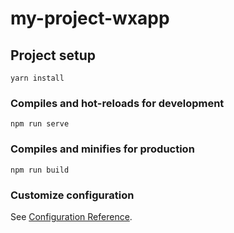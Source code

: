 # my-project-wxapp

## Project setup

```
yarn install
```

### Compiles and hot-reloads for development

```
npm run serve

```

### Compiles and minifies for production

```
npm run build
```

### Customize configuration

See [Configuration Reference](https://cli.vuejs.org/config/).
